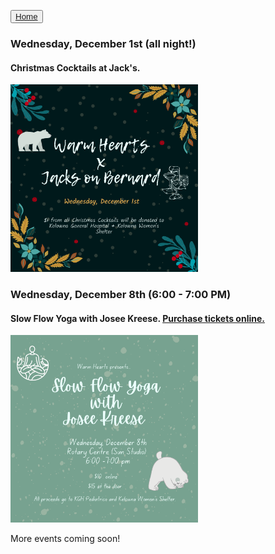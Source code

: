 <button type="button">[Home](index.md)</button>

### **Wednesday, December 1st (all night!)**
#### Christmas Cocktails at Jack's. 

<img src="imgs/Jacks.png" alt="Christmas Cocktails"
	title="Christmas Cocktails at Jacks" width="300" height="300" />
  
### **Wednesday, December 8th (6:00 - 7:00 PM)** 
#### Slow Flow Yoga with Josee Kreese. [Purchase tickets online.](https://www.eventbrite.ca/e/copy-of-slow-flow-yoga-with-josee-tickets-216077612957)

<img src="imgs/SlowFlow.png" alt="Slow Flow Yoga"
	title="Slow Flow Yoga Class with Josee Kreese" width="300" height="300" />
    <a hrefs = "https://www.eventbrite.ca/e/copy-of-slow-flow-yoga-with-josee-tickets-216077612957">
  
<!-- #### **Monday, December 13th (6:00 - 7:00 PM)** - To Be Announced.
#### **Monday, December 13th (7:00 - 8:00 PM)** - To Be Announced.
-->
More events coming soon!
